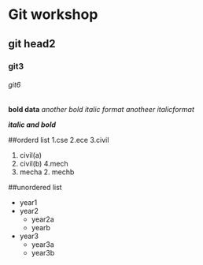 # Git workshop
## git head2
### git3
###### git6
**bold  data**
_another bold_
*italic format*
_anotheer italicformat_

_**italic and bold**_

##orderd list
1.cse
2.ece
3.civil
   1.  civil(a)
   2.  civil(b)
4.mech   
   1.   mecha
    2.  mechb 
    
    
##unordered list
-  year1
-  year2
      *  year2a
      *  yearb
-  year3
      *  year3a
      *  year3b
      

